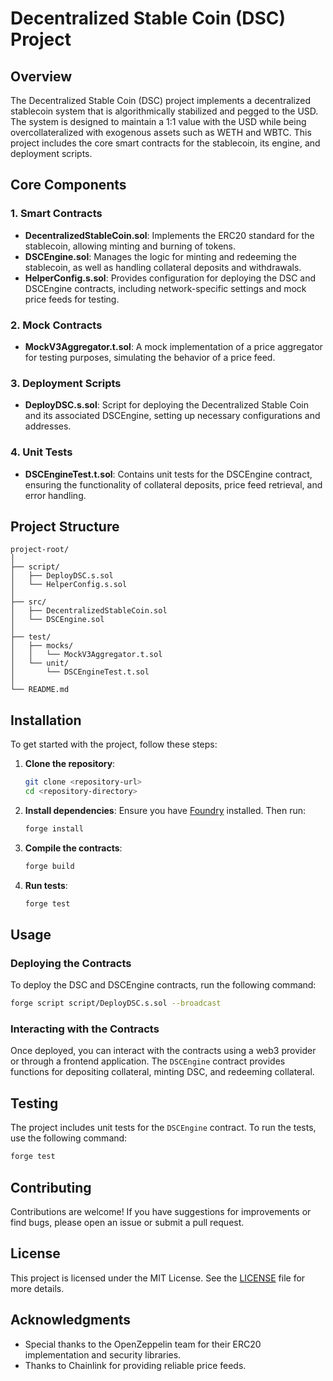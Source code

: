 # Decentralized Stable Coin (DSC) Project

## Overview

The Decentralized Stable Coin (DSC) project implements a decentralized stablecoin system that is algorithmically stabilized and pegged to the USD. The system is designed to maintain a 1:1 value with the USD while being overcollateralized with exogenous assets such as WETH and WBTC. This project includes the core smart contracts for the stablecoin, its engine, and deployment scripts.

## Core Components

### 1. Smart Contracts

- **DecentralizedStableCoin.sol**: Implements the ERC20 standard for the stablecoin, allowing minting and burning of tokens.
- **DSCEngine.sol**: Manages the logic for minting and redeeming the stablecoin, as well as handling collateral deposits and withdrawals.
- **HelperConfig.s.sol**: Provides configuration for deploying the DSC and DSCEngine contracts, including network-specific settings and mock price feeds for testing.

### 2. Mock Contracts

- **MockV3Aggregator.t.sol**: A mock implementation of a price aggregator for testing purposes, simulating the behavior of a price feed.

### 3. Deployment Scripts

- **DeployDSC.s.sol**: Script for deploying the Decentralized Stable Coin and its associated DSCEngine, setting up necessary configurations and addresses.

### 4. Unit Tests

- **DSCEngineTest.t.sol**: Contains unit tests for the DSCEngine contract, ensuring the functionality of collateral deposits, price feed retrieval, and error handling.

## Project Structure

```
project-root/
│
├── script/
│   ├── DeployDSC.s.sol
│   └── HelperConfig.s.sol
│
├── src/
│   ├── DecentralizedStableCoin.sol
│   └── DSCEngine.sol
│
├── test/
│   ├── mocks/
│   │   └── MockV3Aggregator.t.sol
│   └── unit/
│       └── DSCEngineTest.t.sol
│
└── README.md
```

## Installation

To get started with the project, follow these steps:

1. **Clone the repository**:

   ```bash
   git clone <repository-url>
   cd <repository-directory>
   ```

2. **Install dependencies**:
   Ensure you have [Foundry](https://book.getfoundry.sh/) installed. Then run:

   ```bash
   forge install
   ```

3. **Compile the contracts**:

   ```bash
   forge build
   ```

4. **Run tests**:
   ```bash
   forge test
   ```

## Usage

### Deploying the Contracts

To deploy the DSC and DSCEngine contracts, run the following command:

```bash
forge script script/DeployDSC.s.sol --broadcast
```

### Interacting with the Contracts

Once deployed, you can interact with the contracts using a web3 provider or through a frontend application. The `DSCEngine` contract provides functions for depositing collateral, minting DSC, and redeeming collateral.

## Testing

The project includes unit tests for the `DSCEngine` contract. To run the tests, use the following command:

```bash
forge test
```

## Contributing

Contributions are welcome! If you have suggestions for improvements or find bugs, please open an issue or submit a pull request.

## License

This project is licensed under the MIT License. See the [LICENSE](LICENSE) file for more details.

## Acknowledgments

- Special thanks to the OpenZeppelin team for their ERC20 implementation and security libraries.
- Thanks to Chainlink for providing reliable price feeds.

```

```
